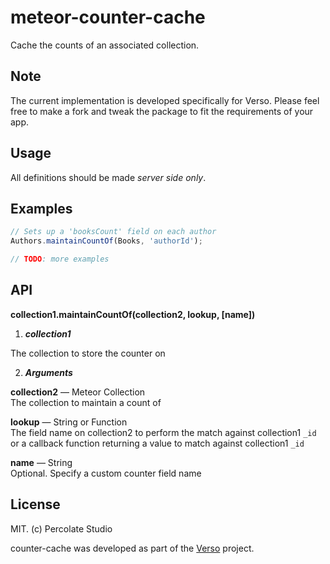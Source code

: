 meteor-counter-cache
====================

Cache the counts of an associated collection.

## Note

The current implementation is developed specifically for Verso. Please feel free to make a fork
and tweak the package to fit the requirements of your app.

## Usage

All definitions should be made *server side only*.

## Examples

```javascript
// Sets up a 'booksCount' field on each author
Authors.maintainCountOf(Books, 'authorId');

// TODO: more examples
```

## API

**collection1.maintainCountOf(collection2, lookup, [name])**

1. ***collection1***

  The collection to store the counter on
  
2. ***Arguments***

  **collection2** — Meteor Collection  
  The collection to maintain a count of

  **lookup** — String or Function  
  The field name on collection2 to perform the match against collection1 `_id`  
  or a callback function returning a value to match against collection1 `_id`

  **name** — String  
  Optional. Specify a custom counter field name


## License 

MIT. (c) Percolate Studio

counter-cache was developed as part of the [Verso](http://versoapp.com) project.
